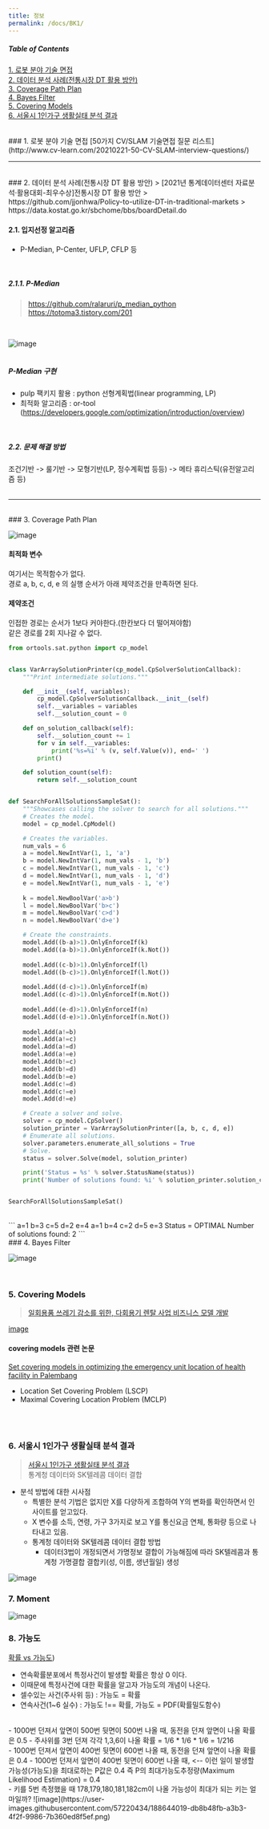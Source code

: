 ```yaml
---
title: 정보
permalink: /docs/BK1/
---
```


##### Table of Contents  
[1. 로봇 분야 기술 면접](#first)  
[2. 데이터 분석 사례(전통시장 DT 활용 방안)](#second)  
[3. Coverage Path Plan](#coveragePathPlan)  
[4. Bayes Filter](#bayesFilter)  
[5. Covering Models](#CoveringModels)  
[6. 서울시 1인가구 생활실태 분석 결과](#ex6)  



<br>  
<a name="first" /> 
### 1. 로봇 분야 기술 면접  
[50가지 CV/SLAM 기술면접 질문 리스트](http://www.cv-learn.com/20210221-50-CV-SLAM-interview-questions/)  
<br>  

-------------  
<br>  

<a name="second" /> 
### 2. 데이터 분석 사례(전통시장 DT 활용 방안)  
> [2021년 통계데이터센터 자료분석·활용대회-최우수상]전통시장 DT 활용 방안  
> https://github.com/jjonhwa/Policy-to-utilize-DT-in-traditional-markets  
> https://data.kostat.go.kr/sbchome/bbs/boardDetail.do  
<br>  

#### 2.1. 입지선정 알고리즘  
- P-Median, P-Center, UFLP, CFLP 등  
<br>  

##### 2.1.1. P-Median  
> https://github.com/ralaruri/p_median_python  
> https://totoma3.tistory.com/201  
<br>  

![image](https://user-images.githubusercontent.com/57220434/170046076-117c4017-6985-4bdf-84ca-6c18c6eeede0.png)  
<br>  

##### P-Median 구현  
- pulp 팩키지 활용 : python 선형계획법(linear programming, LP)  
- 최적화 알고리즘 : or-tool (https://developers.google.com/optimization/introduction/overview)  
<br>

##### 2.2. 문제 해결 방법  
조건기반 -> 룰기반 -> 모형기반(LP, 정수계획법 등등) -> 메타 휴리스틱(유전알고리즘 등)  
<br>

-------------  
<br>  

<a name="coveragePathPlan" />  
### 3. Coverage Path Plan  

![image](https://user-images.githubusercontent.com/57220434/170496168-b427a47a-6210-46f6-891b-c5d4282cd5ba.png)  

#### 최적화 변수  
여기서는 목적함수가 없다.  
경로 a, b, c, d, e 의 실행 순서가 아래 제약조건을 만족하면 된다.  

#### 제약조건  
인접한 경로는 순서가 1보다 커야한다.(한칸보다 더 떨어져야함)  
같은 경로를 2회 지나갈 수 없다.  

```python
from ortools.sat.python import cp_model


class VarArraySolutionPrinter(cp_model.CpSolverSolutionCallback):
    """Print intermediate solutions."""

    def __init__(self, variables):
        cp_model.CpSolverSolutionCallback.__init__(self)
        self.__variables = variables
        self.__solution_count = 0

    def on_solution_callback(self):
        self.__solution_count += 1
        for v in self.__variables:
            print('%s=%i' % (v, self.Value(v)), end=' ')
        print()

    def solution_count(self):
        return self.__solution_count


def SearchForAllSolutionsSampleSat():
    """Showcases calling the solver to search for all solutions."""
    # Creates the model.
    model = cp_model.CpModel()

    # Creates the variables.
    num_vals = 6
    a = model.NewIntVar(1, 1, 'a')
    b = model.NewIntVar(1, num_vals - 1, 'b')
    c = model.NewIntVar(1, num_vals - 1, 'c')
    d = model.NewIntVar(1, num_vals - 1, 'd')
    e = model.NewIntVar(1, num_vals - 1, 'e')
    
    k = model.NewBoolVar('a>b')
    l = model.NewBoolVar('b>c')
    m = model.NewBoolVar('c>d')
    n = model.NewBoolVar('d>e')

    # Create the constraints.
    model.Add((b-a)>1).OnlyEnforceIf(k)
    model.Add((a-b)>1).OnlyEnforceIf(k.Not())
    
    model.Add((c-b)>1).OnlyEnforceIf(l)
    model.Add((b-c)>1).OnlyEnforceIf(l.Not())
    
    model.Add((d-c)>1).OnlyEnforceIf(m)
    model.Add((c-d)>1).OnlyEnforceIf(m.Not())
    
    model.Add((e-d)>1).OnlyEnforceIf(n)
    model.Add((d-e)>1).OnlyEnforceIf(n.Not())
    
    model.Add(a!=b)
    model.Add(a!=c)
    model.Add(a!=d)
    model.Add(a!=e)
    model.Add(b!=c)
    model.Add(b!=d)
    model.Add(b!=e)
    model.Add(c!=d)
    model.Add(c!=e)
    model.Add(d!=e)

    # Create a solver and solve.
    solver = cp_model.CpSolver()
    solution_printer = VarArraySolutionPrinter([a, b, c, d, e])
    # Enumerate all solutions.
    solver.parameters.enumerate_all_solutions = True
    # Solve.
    status = solver.Solve(model, solution_printer)

    print('Status = %s' % solver.StatusName(status))
    print('Number of solutions found: %i' % solution_printer.solution_count())


SearchForAllSolutionsSampleSat()
```  
<br>  
```
a=1 b=3 c=5 d=2 e=4 
a=1 b=4 c=2 d=5 e=3 
Status = OPTIMAL
Number of solutions found: 2
```

<br>  

<a name="bayesFilter" />  
### 4. Bayes Filter  

![image](https://user-images.githubusercontent.com/57220434/171639735-2558329c-d6f3-443e-98d0-5456454ad14f.png)

<a name="CoveringModels" />  
<br>

### 5. Covering Models  
> [일회용품 쓰레기 감소를 위한, 다회용기 렌탈 사업 비즈니스 모델 개발](https://bigdata.seoul.go.kr/noti/selectNoti.do?r_id=P260&bbs_seq=549&ac_type=A2&sch_type=&sch_text=&currentPage=1)  
  
[image](https://user-images.githubusercontent.com/57220434/173587449-a2a075f5-472d-4714-82fd-e1c611fcbd5b.png)  
  
  

#### covering models 관련 논문  
[Set covering models in optimizing the emergency unit location
of health facility in Palembang](https://iopscience.iop.org/article/10.1088/1742-6596/1282/1/012008/pdf)  
- Location Set Covering Problem (LSCP)
- Maximal Covering Location Problem (MCLP)  

<br>
<a name="ex6" /> 
<br>  

### 6. 서울시 1인가구 생활실태 분석 결과  
> [서울시 1인가구 생활실태 분석 결과](https://data.kostat.go.kr/sbchome/bbs/boardDetail.do)  
> 통계청 데이터와 SK텔레콤 데이터 결합

- 분석 방법에 대한 시사점  
  -  특별한 분석 기법은 없지만 X를 다양하게 조합하여 Y의 변화를 확인하면서 인사이트를 얻고있다.  
  -  X 변수를 소득, 연령, 가구 3가지로 보고 Y를 통신요금 연체, 통화량 등으로 나타내고 있음.
  -  통계청 데이터와 SK텔레콤 데이터 결합 방법  
     -  데이터3법이 개정되면서 가명정보 결합이 가능해짐에 따라 SK텔레콤과 통계청 가명결합 결합키(성, 이름, 생년월일) 생성

![image](https://user-images.githubusercontent.com/57220434/174806123-73195a52-f847-4c4e-8d31-ccc1d738d36d.png)  


  
### 7. Moment  
![image](https://user-images.githubusercontent.com/57220434/177045309-d485d07a-78f7-4b61-8240-169ed82d7d97.png)  

### 8. 가능도  
[확률 vs 가능도](https://rpubs.com/Statdoc/204928))  

- 연속확률분포에서 특정사건이 발생할 확률은 항상 0 이다.  
- 이때문에 특정사건에 대한 확률을 알고자 가능도의 개념이 나온다.
- 셀수있는 사건(주사위 등) : 가능도 = 확률
- 연속사건(1~6 실수) : 가능도 !== 확률, 가능도 = PDF(확률밀도함수)
<br>
- 1000번 던져서 앞면이 500번 뒷면이 500번 나올 때, 동전을 던져 앞면이 나올 확률은 0.5  
- 주사위를 3번 던져 각각 1,3,6이 나올 확률 = 1/6 * 1/6 * 1/6 = 1/216
<br>
- 1000번 던져서 앞면이 400번 뒷면이 600번 나올 때, 동전을 던져 앞면이 나올 확률은 0.4
- 1000번 던져서 앞면이 400번 뒷면이 600번 나올 때, <-- 이런 일이 발생할 가능성(가능도)을 최대로하는 P값은 0.4  
  즉 P의 최대가능도추정량(Maximum Likelihood Estimation) = 0.4 
<br>
- 키를 5번 측정했을 때 178,179,180,181,182cm이 나올 가능성이 최대가 되는 키는 얼마일까?  
![image](https://user-images.githubusercontent.com/57220434/188644019-db8b48fb-a3b3-4f2f-9986-7b360ed8f5ef.png)





